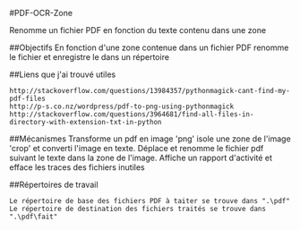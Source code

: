 #PDF-OCR-Zone

Renomme un fichier PDF en fonction du texte contenu dans une zone

##Objectifs
En fonction d'une zone contenue dans un fichier PDF renomme le fichier et enregistre le dans un répertoire

##Liens que j'ai trouvé utiles
```
http://stackoverflow.com/questions/13984357/pythonmagick-cant-find-my-pdf-files
http://p-s.co.nz/wordpress/pdf-to-png-using-pythonmagick
http://stackoverflow.com/questions/3964681/find-all-files-in-directory-with-extension-txt-in-python
```
##Mécanismes
Transforme un pdf en image 'png' isole une zone de l'image 'crop' et converti l'image en texte. Déplace et renomme le fichier pdf suivant le texte dans la zone de l'image. Affiche un rapport d'activité et efface les traces des fichiers inutiles

##Répertoires de travail
```
Le répertoire de base des fichiers PDF à taiter se trouve dans ".\pdf"
Le répertoire de destination des fichiers traités se trouve dans ".\pdf\fait"
```
